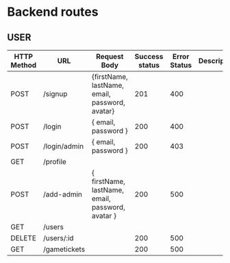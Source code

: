 # Backend routes 

## USER
| HTTP Method | URL | Request Body | Success status | Error Status | Description |
|-------------|-----|--------------|----------------|--------------|-------------|
| POST | /signup | {firstName, lastName, email, password, avatar} | 201 | 400 |  |
| POST | /login | { email, password } | 200 | 400 | |
| POST | /login/admin | { email, password } | 200 | 403 | |
| GET | /profile | | | | |
| POST | /add-admin | { firstName, lastName, email, password, avatar } | 200 | 500 | |
| GET | /users |  | | | |
| DELETE | /users/:id | | 200 | 500 | |
| GET | /gametickets | | 200 | 500 | |


